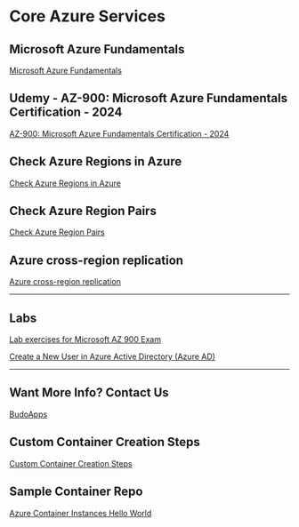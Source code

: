# Core Azure Services

## Microsoft Azure Fundamentals
[Microsoft Azure Fundamentals](https://learn.microsoft.com/en-us/credentials/certifications/azure-fundamentals/?practice-assessment-type=certification)

## Udemy - AZ-900: Microsoft Azure Fundamentals Certification - 2024
[AZ-900: Microsoft Azure Fundamentals Certification - 2024
](https://www.udemy.com/course/az-900-microsoft-azure-fundamentals-certification/?couponCode=24T7MT123024)

## Check Azure Regions in Azure
[Check Azure Regions in Azure](https://chatgpt.com/share/e/676f50b2-d8bc-8009-83c6-fe13f2c00772)

## Check Azure Region Pairs
[Check Azure Region Pairs](https://chatgpt.com/share/e/676f54c3-5288-8009-b75c-726610379514)

## Azure cross-region replication
[Azure cross-region replication](https://learn.microsoft.com/en-us/azure/reliability/cross-region-replication-azure)


------------------------------------------

## Labs

[Lab exercises for Microsoft AZ 900 Exam](https://chatgpt.com/share/e/67703695-1758-8009-bbd1-b36748f5692b)

[Create a New User in Azure Active Directory (Azure AD)](https://chatgpt.com/share/e/6770355d-f190-8009-9736-b59a8a20c141)

------------------------------------------

## Want More Info? Contact Us
[BudoApps](https://calendly.com/budoapps-support/30min)

## Custom Container Creation Steps
[Custom Container Creation Steps](https://www.udemy.com/course/az-900-microsoft-azure-fundamentals-certification/learn/lecture/18850954#overview)

## Sample Container Repo
[Azure Container Instances Hello World](https://github.com/Azure-Samples/aci-helloworld)